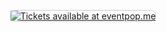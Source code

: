 <p style="text-align:center">
<a href="https://eventpop.me/" style="display: inline-block; max-width: min(80vw,360px); border: 1px solid #ccc; border-radius: 1em"><img style="max-width: 100%" src="https://github.com/creatorsgarten/assets/raw/main/eventpop/en-primary-vertical.svg" alt="Tickets available at eventpop.me" /></a>
</p>